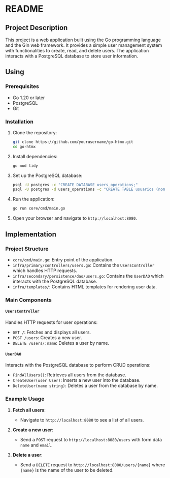 # README

## Project Description

This project is a web application built using the Go programming language and the Gin web framework. It provides a simple user management system with functionalities to create, read, and delete users. The application interacts with a PostgreSQL database to store user information.

## Using

### Prerequisites

- Go 1.20 or later
- PostgreSQL
- Git

### Installation

1. Clone the repository:
    ```sh
    git clone https://github.com/yourusername/go-htmx.git
    cd go-htmx
    ```

2. Install dependencies:
    ```sh
    go mod tidy
    ```

3. Set up the PostgreSQL database:
    ```sh
    psql -U postgres -c "CREATE DATABASE users_operations;"
    psql -U postgres -d users_operations -c "CREATE TABLE usuarios (nombre VARCHAR(50), email VARCHAR(50));"
    ```

4. Run the application:
    ```sh
    go run core/cmd/main.go
    ```

5. Open your browser and navigate to `http://localhost:8080`.

## Implementation

### Project Structure

- `core/cmd/main.go`: Entry point of the application.
- `infra/primary/controllers/users.go`: Contains the `UsersController` which handles HTTP requests.
- `infra/secondary/persistence/dao/users.go`: Contains the `UserDAO` which interacts with the PostgreSQL database.
- `infra/templates/`: Contains HTML templates for rendering user data.

### Main Components

#### `UsersController`

Handles HTTP requests for user operations:
- `GET /`: Fetches and displays all users.
- `POST /users`: Creates a new user.
- `DELETE /users/:name`: Deletes a user by name.

#### `UserDAO`

Interacts with the PostgreSQL database to perform CRUD operations:
- `FindAllUsers()`: Retrieves all users from the database.
- `CreateUser(user User)`: Inserts a new user into the database.
- `DeleteUser(name string)`: Deletes a user from the database by name.

### Example Usage

1. **Fetch all users**:
    - Navigate to `http://localhost:8080` to see a list of all users.

2. **Create a new user**:
    - Send a `POST` request to `http://localhost:8080/users` with form data `name` and `email`.

3. **Delete a user**:
    - Send a `DELETE` request to `http://localhost:8080/users/{name}` where `{name}` is the name of the user to be deleted.